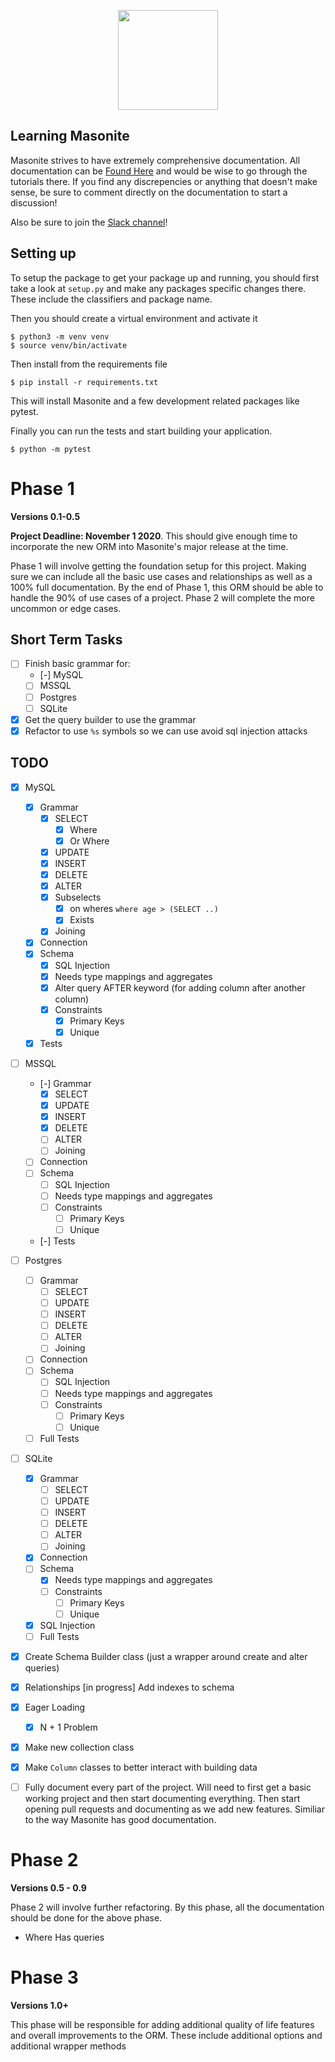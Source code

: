 
<p align="center">
<img src="https://i.imgur.com/rEXcoMn.png" width="160px"> 
</p>

## Learning Masonite

Masonite strives to have extremely comprehensive documentation. All documentation can be [Found Here](https://masoniteframework.gitbooks.io/docs/content/) and would be wise to go through the tutorials there. If you find any discrepencies or anything that doesn't make sense, be sure to comment directly on the documentation to start a discussion!

Also be sure to join the [Slack channel](https://masoniteframework.gitbooks.io/docs/content/)!

## Setting up

To setup the package to get your package up and running, you should first take a look at `setup.py` and make any packages specific changes there. These include the classifiers and package name.

Then you should create a virtual environment and activate it

```
$ python3 -m venv venv
$ source venv/bin/activate
```

Then install from the requirements file

```
$ pip install -r requirements.txt
```

This will install Masonite and a few development related packages like pytest.

Finally you can run the tests and start building your application.

```
$ python -m pytest
```

# Phase 1

**Versions 0.1-0.5**

**Project Deadline: November 1 2020**. This should give enough time to incorporate the new ORM into Masonite's major release at the time.

Phase 1 will involve getting the foundation setup for this project. Making sure we can include all the basic use cases and relationships as well as a 100% full documentation. By the end of Phase 1, this ORM should be able to handle the 90% of use cases of a project. Phase 2 will complete the more uncommon or edge cases.

## Short Term Tasks

- [ ] Finish basic grammar for:
    - [-] MySQL
    - [ ] MSSQL
    - [ ] Postgres
    - [ ] SQLite
- [x] Get the query builder to use the grammar
- [x] Refactor to use `%s` symbols so we can use avoid sql injection attacks

## TODO

- [x] MySQL
    - [x] Grammar
        - [x] SELECT
            - [x] Where
            - [x] Or Where
        - [x] UPDATE
        - [x] INSERT
        - [x] DELETE
        - [x] ALTER
        - [x] Subselects
            - [x] on wheres `where age > (SELECT ..)`
            - [x] Exists
        - [x] Joining
    - [x] Connection
    - [x] Schema
        - [x] SQL Injection
        - [x] Needs type mappings and aggregates
        - [x] Alter query AFTER keyword (for adding column after another column)
        - [x] Constraints
            - [x] Primary Keys
            - [x] Unique
    - [x] Tests

- [ ] MSSQL
    - [-] Grammar
        - [x] SELECT
        - [x] UPDATE
        - [x] INSERT
        - [x] DELETE
        - [ ] ALTER
        - [ ] Joining
    - [ ] Connection
    - [ ] Schema
        - [ ] SQL Injection
        - [ ] Needs type mappings and aggregates
        - [ ] Constraints
            - [ ] Primary Keys
            - [ ] Unique
    - [-] Tests

- [ ] Postgres
    - [ ] Grammar
        - [ ] SELECT
        - [ ] UPDATE
        - [ ] INSERT
        - [ ] DELETE
        - [ ] ALTER
        - [ ] Joining
    - [ ] Connection
    - [ ] Schema
        - [ ] SQL Injection
        - [ ] Needs type mappings and aggregates
        - [ ] Constraints
            - [ ] Primary Keys
            - [ ] Unique
    - [ ] Full Tests

- [ ] SQLite
    - [x] Grammar
        - [ ] SELECT
        - [ ] UPDATE
        - [ ] INSERT
        - [ ] DELETE
        - [ ] ALTER
        - [ ] Joining
    - [x] Connection
    - [ ] Schema
        - [x] Needs type mappings and aggregates
        - [ ] Constraints
            - [ ] Primary Keys
            - [ ] Unique
    - [x] SQL Injection
    - [ ] Full Tests

- [x] Create Schema Builder class (just a wrapper around create and alter queries)
- [x] Relationships
[in progress] Add indexes to schema 
- [x] Eager Loading
    - [x] N + 1 Problem
- [x] Make new collection class
- [x] Make `Column` classes to better interact with building data
- [ ] Fully document every part of the project. Will need to first get a basic working project and then start documenting everything. Then start opening pull requests and documenting as we add new features. Similiar to the way Masonite has good documentation.

# Phase 2

**Versions 0.5 - 0.9**

Phase 2 will involve further refactoring. By this phase, all the documentation should be done for the above phase.

* Where Has queries

# Phase 3

**Versions 1.0+**

This phase will be responsible for adding additional quality of life features and overall improvements to the ORM. These include additional options and additional wrapper methods
